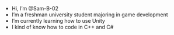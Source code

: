 - Hi, I’m @Sam-B-02
- I’m a freshman university student majoring in game development
- I’m currently learning how to use Unity
- I kind of know how to code in C++ and C#

<!---
Sam-B-02/Sam-B-02 is a ✨ special ✨ repository because its `README.md` (this file) appears on your GitHub profile.
You can click the Preview link to take a look at your changes.
--->
